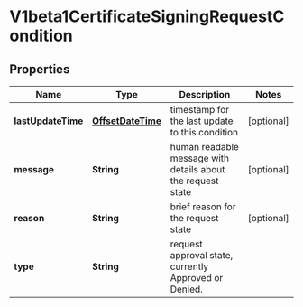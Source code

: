 

# V1beta1CertificateSigningRequestCondition

## Properties

Name | Type | Description | Notes
------------ | ------------- | ------------- | -------------
**lastUpdateTime** | [**OffsetDateTime**](OffsetDateTime.md) | timestamp for the last update to this condition |  [optional]
**message** | **String** | human readable message with details about the request state |  [optional]
**reason** | **String** | brief reason for the request state |  [optional]
**type** | **String** | request approval state, currently Approved or Denied. | 



